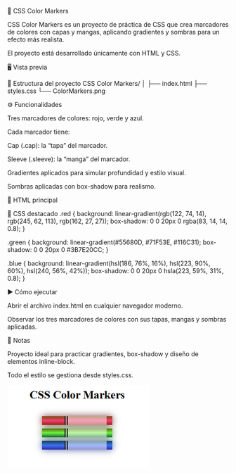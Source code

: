 🎨 CSS Color Markers

CSS Color Markers es un proyecto de práctica de CSS que crea marcadores de colores con capas y mangas, aplicando gradientes y sombras para un efecto más realista.

El proyecto está desarrollado únicamente con HTML y CSS.

🖥️ Vista previa

📂 Estructura del proyecto
CSS Color Markers/
│
├── index.html
├── styles.css
└── ColorMarkers.png

⚙️ Funcionalidades

Tres marcadores de colores: rojo, verde y azul.

Cada marcador tiene:

Cap (.cap): la “tapa” del marcador.

Sleeve (.sleeve): la “manga” del marcador.

Gradientes aplicados para simular profundidad y estilo visual.

Sombras aplicadas con box-shadow para realismo.

📖 HTML principal
<div class="marker red">
  <div class="cap"></div>
  <div class="sleeve"></div>
</div>
<div class="marker green">
  <div class="cap"></div>
  <div class="sleeve"></div>
</div>
<div class="marker blue">
  <div class="cap"></div>
  <div class="sleeve"></div>
</div>

🎨 CSS destacado
.red {
  background: linear-gradient(rgb(122, 74, 14), rgb(245, 62, 113), rgb(162, 27, 27));
  box-shadow: 0 0 20px 0 rgba(83, 14, 14, 0.8);
}

.green {
  background: linear-gradient(#55680D, #71F53E, #116C31);
  box-shadow: 0 0 20px 0 #3B7E20CC;
}

.blue {
  background: linear-gradient(hsl(186, 76%, 16%), hsl(223, 90%, 60%), hsl(240, 56%, 42%));
  box-shadow: 0 0 20px 0 hsla(223, 59%, 31%, 0.8);
}

▶️ Cómo ejecutar

Abrir el archivo index.html en cualquier navegador moderno.

Observar los tres marcadores de colores con sus tapas, mangas y sombras aplicadas.

📌 Notas

Proyecto ideal para practicar gradientes, box-shadow y diseño de elementos inline-block.

Todo el estilo se gestiona desde styles.css.

![Color Markers](https://raw.githubusercontent.com/Elion-hub/Responsive-Web-Design/main/03%20CSS%20Color%20Markers/ColorMarkers.PNG)